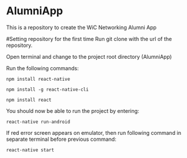# AlumniApp
This is a repository to create the WiC Networking Alumni App

#Setting repository for the first time
Run git clone with the url of the repository.

Open terminal and change to the project root directory (AlumniApp)

Run the following commands:

    npm install react-native

    npm install -g react-native-cli

    npm install react
  
You should now be able to run the project by entering:

    react-native run-android
  
If red error screen appears on emulator, then run following command in separate terminal before previous command:

    react-native start
  
